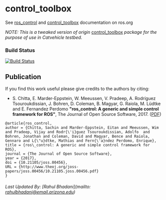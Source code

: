 control_toolbox
===========

See [ros_control](http://wiki.ros.org/ros_control) and [control_toolbox](http://wiki.ros.org/control_toolbox) documentation on ros.org


_NOTE:_ *This is a tweaked version of origin* [control_toolbox](https://github.com/ros-controls/control_toolbox) *package for the purpose of use in Catvehicle testbed.*

### Build Status

[![Build Status](https://travis-ci.org/ros-controls/control_toolbox.png?branch=kinetic-devel)](https://travis-ci.org/ros-controls/control_toolbox)

## Publication

If you find this work useful please give credits to the authors by citing:

* S. Chitta, E. Marder-Eppstein, W. Meeussen, V. Pradeep, A. Rodríguez Tsouroukdissian, J. Bohren, D. Coleman, B. Magyar, G. Raiola, M. Lüdtke and E. Fernandez Perdomo
**"ros_control: A generic and simple control framework for ROS"**,
The Journal of Open Source Software, 2017. ([PDF](http://www.theoj.org/joss-papers/joss.00456/10.21105.joss.00456.pdf))

```
@article{ros_control,
author = {Chitta, Sachin and Marder-Eppstein, Eitan and Meeussen, Wim and Pradeep, Vijay and Rodr{\'i}guez Tsouroukdissian, Adolfo  and Bohren, Jonathan and Coleman, David and Magyar, Bence and Raiola, Gennaro and L{\"u}dtke, Mathias and Fern{\'a}ndez Perdomo, Enrique},
title = {ros\_control: A generic and simple control framework for ROS},
journal = {The Journal of Open Source Software},
year = {2017},
doi = {10.21105/joss.00456},
URL = {http://www.theoj.org/joss-papers/joss.00456/10.21105.joss.00456.pdf}
}
```


###### _Last Updated By: [Rahul Bhadani](mailto: rahulbhadani@email.arizona.edu)_
